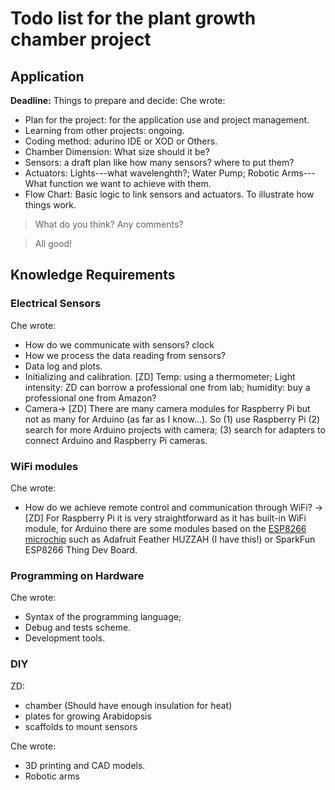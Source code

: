 # Todo list for the plant growth chamber project

## Application
  **Deadline:**
Things to prepare and decide:
Che wrote: 
* Plan for the project: for the application use and project management.
* Learning from other projects: ongoing.
* Coding method: adurino IDE or XOD or Others.
* Chamber Dimension: What size should it be?
* Sensors: a draft plan like how many sensors? where to put them?
* Actuators: Lights---what wavelenghth?; Water Pump; Robotic Arms---What function we want to achieve with them.
* Flow Chart: Basic logic to link sensors and actuators. To illustrate how things work.

>What do you think? Any comments?

>All good!

## Knowledge Requirements
### Electrical Sensors
Che wrote: 
* How do we communicate with sensors? clock
* How we process the data reading from sensors?
* Data log and plots.
* Initializing and calibration. [ZD] Temp: using a thermometer; Light intensity: ZD can borrow a professional one from lab; humidity: buy a professional one from Amazon?
* Camera-> [ZD] There are many camera modules for Raspberry Pi but not as many for Arduino (as far as I know...). So (1) use Raspberry Pi (2) search for more Arduino projects with camera; (3) search for adapters to connect Arduino and Raspberry Pi cameras.

### WiFi modules
  Che wrote:
* How do we achieve remote control and communication through WiFi? ->[ZD] For Raspberry Pi it is very straightforward as it has built-in WiFi module, for Arduino there are some modules based on the [ESP8266 microchip](https://en.wikipedia.org/wiki/ESP8266) such as  Adafruit Feather HUZZAH (I have this!) or SparkFun ESP8266 Thing Dev Board.
  
### Programming on Hardware
Che wrote:  
* Syntax of the programming language;
* Debug and tests scheme.
* Development tools.

### DIY

ZD:
- chamber (Should have enough insulation for heat)
- plates for growing Arabidopsis
- scaffolds to mount sensors 


Che wrote:
* 3D printing and CAD models.
* Robotic arms
